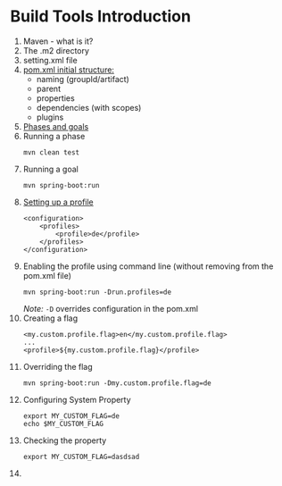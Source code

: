 
# Build Tools Introduction

1.  Maven - what is it?
2.  The .m2 directory
3.  setting.xml file
4.  [pom.xml initial structure:](https://maven.apache.org/pom.html)
    *   naming (groupId/artifact)
    *   parent
    *   properties
    *   dependencies (with scopes)
    *   plugins
5.  [Phases and goals](https://maven.apache.org/guides/introduction/introduction-to-the-lifecycle.html)
6.  Running a phase
    ```
    mvn clean test
    ```
7.  Running a goal
    ```
    mvn spring-boot:run
    ```
8.  [Setting up a profile](https://docs.spring.io/spring-boot/docs/current/maven-plugin/examples/run-profiles.html)
    ```
    <configuration>
        <profiles>
            <profile>de</profile>
        </profiles>
    </configuration>
    ```
9.  Enabling the profile using command line (without removing from the pom.xml file)
    ```
    mvn spring-boot:run -Drun.profiles=de
    ```
    *Note:* `-D` overrides configuration in the pom.xml
10. Creating a flag
    ```
    <my.custom.profile.flag>en</my.custom.profile.flag>
    ...
    <profile>${my.custom.profile.flag}</profile>
    ```
11. Overriding the flag
    ```
    mvn spring-boot:run -Dmy.custom.profile.flag=de
    ```
12. Configuring System Property
    ```
    export MY_CUSTOM_FLAG=de
    echo $MY_CUSTOM_FLAG
    ```
13. Checking the property
    ```
    export MY_CUSTOM_FLAG=dasdsad
    ```
14. 
    